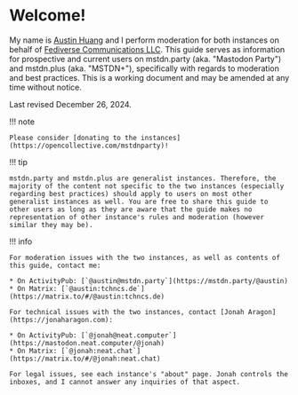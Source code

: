 # Welcome!

My name is [Austin Huang](https://austinhuang.me) and I perform moderation for both instances on behalf of [Fediverse Communications LLC](https://fediverse.us/). This guide serves as information for prospective and current users on mstdn.party (aka. "Mastodon Party") and mstdn.plus (aka. "MSTDN+"), specifically with regards to moderation and best practices. This is a working document and may be amended at any time without notice.

Last revised December 26, 2024.

!!! note

    Please consider [donating to the instances](https://opencollective.com/mstdnparty)!

!!! tip

    mstdn.party and mstdn.plus are generalist instances. Therefore, the majority of the content not specific to the two instances (especially regarding best practices) should apply to users on most other generalist instances as well. You are free to share this guide to other users as long as they are aware that the guide makes no representation of other instance's rules and moderation (however similar they may be).

!!! info

    For moderation issues with the two instances, as well as contents of this guide, contact me:

    * On ActivityPub: [`@austin@mstdn.party`](https://mstdn.party/@austin)
    * On Matrix: [`@austin:tchncs.de`](https://matrix.to/#/@austin:tchncs.de)

    For technical issues with the two instances, contact [Jonah Aragon](https://jonaharagon.com):

    * On ActivityPub: [`@jonah@neat.computer`](https://mastodon.neat.computer/@jonah)
    * On Matrix: [`@jonah:neat.chat`](https://matrix.to/#/@jonah:neat.chat)

    For legal issues, see each instance's "about" page. Jonah controls the inboxes, and I cannot answer any inquiries of that aspect.
    